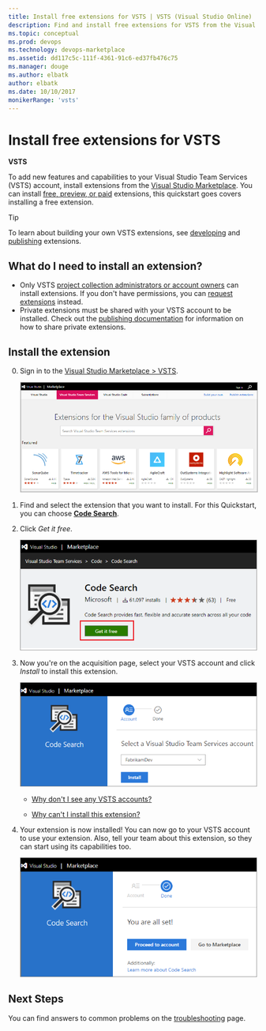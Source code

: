 ```yaml
---
title: Install free extensions for VSTS | VSTS (Visual Studio Online)
description: Find and install free extensions for VSTS from the Visual Studio Marketplace
ms.topic: conceptual
ms.prod: devops
ms.technology: devops-marketplace
ms.assetid: dd117c5c-111f-4361-91c6-ed37fb476c75 
ms.manager: douge
ms.author: elbatk
author: elbatk
ms.date: 10/10/2017
monikerRange: 'vsts'
---
```




# Install free extensions for VSTS

**VSTS**

To add new features and capabilities to your Visual Studio Team Services (VSTS) account, install extensions from the [Visual Studio Marketplace](https://marketplace.visualstudio.com/vsts). You can install [free, preview, or paid](./faq-extensions.md#difference) extensions, this quickstart goes covers installing a free extension.

> [!TIP]
> To learn about building your own VSTS extensions, see [developing](http://aka.ms/vsoextensions) and 
> [publishing](http://aka.ms/vsmarketplace-publish) extensions.

<a name="install-extension"></a>

## What do I need to install an extension?
* Only VSTS [project collection administrators or account owners](faq-extensions.md#find-owner) can install extensions. If you don't have permissions, you can [request extensions](request-vsts-extension.md) instead. 
* Private extensions must be shared with your VSTS account to be installed. Check out the
[publishing documentation](../extend/publish/overview.md#upload) for information on how to share private extensions.

## Install the extension

0.  Sign in to the [Visual Studio Marketplace > VSTS](https://marketplace.visualstudio.com/vsts).
	
	<img alt="Visual Studio Marketplace" src="_img/get-vsts-extensions/marketplace-test.png" style="border: 1px solid #CCCCCC" />

0.	Find and select the extension that you want to install. For this Quickstart, you can choose [**Code Search**](https://marketplace.visualstudio.com/items?itemName=ms.vss-code-search).

0.	Click *Get it free*.

	![Install free extension](_img/get-vsts-extensions/install-free-extension.png)


0.  Now you're on the acquisition page, select your VSTS account and click *Install* to install this extension. 

	![Select VSTS account for this extension](_img/get-vsts-extensions/account.png)

	*	[Why don't I see any VSTS accounts?](./faq-extensions.md) 

	*	[Why can't I install this extension?](./faq-extensions.md#no-permissions) 

0. Your extension is now installed! You can now go to your VSTS account to use your extension. Also, tell your team about this extension, so they can start using its capabilities too.

	![Extension installed](_img/get-vsts-extensions/go-to-account.png)


## Next Steps

You can find answers to common problems on the [troubleshooting](faq-extensions.md) page.
